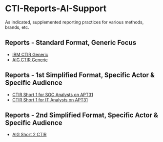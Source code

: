 # CTI-Reports-AI-Support
As indicated, supplemented reporting practices for various methods, brands, etc.

## Reports - Standard Format, Generic Focus
+ [IBM CTIR Generic](IBM-CTIR-Generic) <br />
+ [AIG CTIR Generic](AIG-CTIR-Generic) <br />

## Reports - 1st Simplified Format, Specific Actor & Specific Audience
+ [CTIR Short 1 for SOC Analysts on APT31](CTIR-Short-1-for-SOC-Analysts-on-APT31)
+ [CTIR Short 1 for IT Analysts on APT31](CTIR-Short-1-for-IT-Analysts-on-APT31)

## Reports - 2nd Simplified Format, Specific Actor & Specific Audience
+ [AIG Short 2 CTIR](AIG-Short-2-CTIR)
